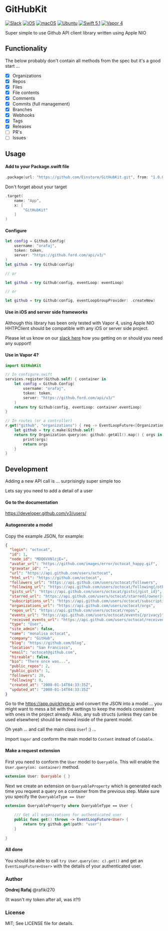 # GitHubKit

[![Slack](https://img.shields.io/badge/join-slack-745EAF.svg?style=flat)](https://bit.ly/2UkyFO8)
[![iOS](https://img.shields.io/badge/iOS-ff0000.svg?style=flat)](https://github.com/Einstore/Einstore)
[![macOS](https://img.shields.io/badge/macOS-ff0000.svg?style=flat)](https://github.com/Einstore/Einstore)
[![Ubuntu](https://img.shields.io/badge/Ubuntu-D95E33.svg?style=flat)](https://www.ubuntu.com/download/server)
[![Swift 5.1](https://img.shields.io/badge/swift-5.1-orange.svg?style=flat)](http://swift.org)
[![Vapor 4](https://img.shields.io/badge/vapor-4.0-blue.svg?style=flat)](https://vapor.codes)

Super simple to use Github API client library written using Apple NIO

## Functionality

The below probably don't contain all methods from the spec but it's a good start ...

- [x] Organizations
- [x] Repos
- [x] Files
- [x] File contents
- [x] Comments
- [x] Commits (full management)
- [x] Branches
- [x] Webhooks
- [x] Tags
- [x] Releases
- [ ] PR's
- [ ] Issues

## Usage

#### Add to your Package.swift file

```swift
.package(url: "https://github.com/Einstore/GitHubKit.git", from: "1.0.0")
```

Don't forget about your target

```swift
.target(
    name: "App",
    x: [
        "GitHubKit"
    ]
)
```

#### Configure
```swift
let config = Github.Config(
    username: "orafaj",
    token: token,
    server: "https://github.ford.com/api/v3/"
)
let github = try Github(config)

// or

let github = try Github(config, eventLoop: eventLoop)

// or 

let github = try Github(config, eventLoopGroupProvider: .createNew)
```

#### Use in iOS and server side frameworks

Although this library has been only tested with Vapor 4, using Apple NIO HHTPClient should be compatible with any iOS or server side project.

Please let us know on our [slack here](https://bit.ly/2UkyFO8) how you getting on or should you need any support!

#### Use in Vapor 4?

```swift
import GitHubKit

// In configure.swift
services.register(Github.self) { container in
    let config = Github.Config(
        username: "orafaj",
        token: token,
        server: "https://github.ford.com/api/v3/"
    )
    return try Github(config, eventLoop: container.eventLoop)
}

// In routes (or a controller)
r.get("github", "organizations") { req -> EventLoopFuture<[Organization]> in
    let github = try c.make(Github.self)
    return try Organization.query(on: github).getAll().map() { orgs in
        print(orgs)
        return orgs
    }
}
```

## Development

Adding a new API call is ... surprisingly super simple too

Lets say you need to add a detail of a user

#### Go to the documentation

https://developer.github.com/v3/users/

#### Autogenerate a model

Copy the example JSON, for example:

```json
{
  "login": "octocat",
  "id": 1,
  "node_id": "MDQ6VXNlcjE=",
  "avatar_url": "https://github.com/images/error/octocat_happy.gif",
  "gravatar_id": "",
  "url": "https://api.github.com/users/octocat",
  "html_url": "https://github.com/octocat",
  "followers_url": "https://api.github.com/users/octocat/followers",
  "following_url": "https://api.github.com/users/octocat/following{/other_user}",
  "gists_url": "https://api.github.com/users/octocat/gists{/gist_id}",
  "starred_url": "https://api.github.com/users/octocat/starred{/owner}{/repo}",
  "subscriptions_url": "https://api.github.com/users/octocat/subscriptions",
  "organizations_url": "https://api.github.com/users/octocat/orgs",
  "repos_url": "https://api.github.com/users/octocat/repos",
  "events_url": "https://api.github.com/users/octocat/events{/privacy}",
  "received_events_url": "https://api.github.com/users/octocat/received_events",
  "type": "User",
  "site_admin": false,
  "name": "monalisa octocat",
  "company": "GitHub",
  "blog": "https://github.com/blog",
  "location": "San Francisco",
  "email": "octocat@github.com",
  "hireable": false,
  "bio": "There once was...",
  "public_repos": 2,
  "public_gists": 1,
  "followers": 20,
  "following": 0,
  "created_at": "2008-01-14T04:33:35Z",
  "updated_at": "2008-01-14T04:33:35Z"
}
```

Go to the https://app.quicktype.io and convert the JSON into a model ... you might want to mess a bit with the settings to keep the models consistent with ones in the project already. Also, any sub structs (unless they can be used elsewhere) should be moved inside of the parent model. 

Oh yeah ... and call the main class `User`! :) ...

Import `Vapor` and conform the main model to `Content` instead of `Codable`.

#### Make a request extension

First you need to conform the `User` model to `Queryable`. This will enable the `User.query(on: container)` method.

```swift
extension User: Queryable { }
```

Next we create an extension on `QueryableProperty` which is generated each time you request a query on a container from the previous step. Make sure you specify the `QueryableType == User`

```swift
extension QueryableProperty where QueryableType == User {
    
    /// Get all organizations for authenticated user
    public func get() throws -> EventLoopFuture<User> {
        return try github.get(path: "user")
    }
    
}
```

#### All done

You should be able to call `try User.query(on: c).get()` and get an `EventLoopFuture<User>` with the details of your authenticated user.

### Author

**Ondrej Rafaj** @rafiki270

(It wasn't my token after all, was it?!)

### License

MIT; See LICENSE file for details.
